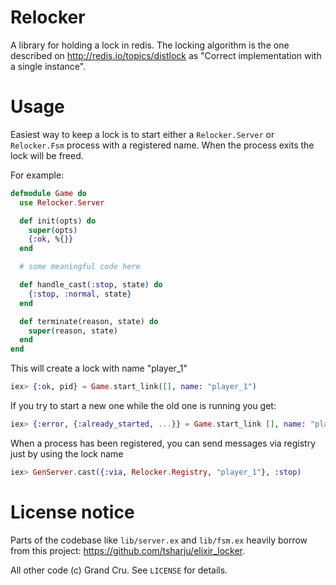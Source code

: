 Relocker
========

A library for holding a lock in redis. The locking algorithm is the one described on
http://redis.io/topics/distlock as "Correct implementation with a single instance".


Usage
=====

Easiest way to keep a lock is to start either a `Relocker.Server` or `Relocker.Fsm` process with a 
registered name. When the process exits the lock will be freed.

For example:

```elixir
defmodule Game do
  use Relocker.Server

  def init(opts) do
    super(opts)
    {:ok, %{}}
  end

  # some meaningful code here

  def handle_cast(:stop, state) do
    {:stop, :normal, state}
  end

  def terminate(reason, state) do
    super(reason, state)
  end
end
```

This will create a lock with name "player_1"
```elixir
iex> {:ok, pid} = Game.start_link([], name: "player_1")
```

If you try to start a new one while the old one is running you get: 
```elixir
iex> {:error, {:already_started, ...}} = Game.start_link [], name: "player_1"
```

When a process has been registered, you can send messages via registry just by using the lock name
```elixir
iex> GenServer.cast({:via, Relocker.Registry, "player_1"}, :stop) 
```


License notice
==============

Parts of the codebase like `lib/server.ex` and `lib/fsm.ex` heavily borrow from this
project: https://github.com/tsharju/elixir_locker.

All other code (c) Grand Cru. See `LICENSE` for details.

